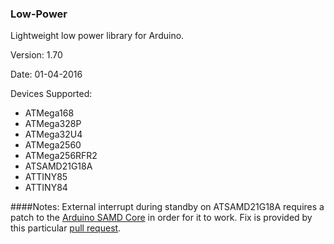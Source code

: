 ### Low-Power
Lightweight low power library for Arduino.

Version: 1.70

Date: 01-04-2016

Devices Supported:
* ATMega168
* ATMega328P
* ATMega32U4
* ATMega2560
* ATMega256RFR2
* ATSAMD21G18A
* ATTINY85
* ATTINY84

####Notes:
External interrupt during standby on ATSAMD21G18A requires a patch to the <a href="https://github.com/arduino/ArduinoCore-samd">Arduino SAMD Core</a> in order for it to work. Fix is provided by this particular <a href="https://github.com/arduino/ArduinoCore-samd/pull/90">pull request</a>.
